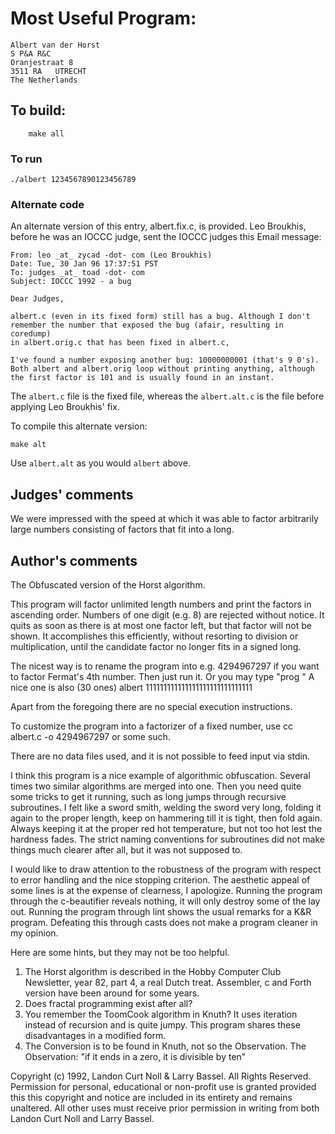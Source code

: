 # Most Useful Program:

	Albert van der Horst
	S P&A R&C
	Oranjestraat 8
	3511 RA   UTRECHT
	The Netherlands

## To build:

        make all

### To run

	./albert 1234567890123456789

### Alternate code

An alternate version of this entry, albert.fix.c, is provided.
Leo Broukhis, before he was an IOCCC judge, sent the IOCCC
judges this Email message:

```
From: leo _at_ zycad -dot- com (Leo Broukhis)
Date: Tue, 30 Jan 96 17:37:51 PST
To: judges _at_ toad -dot- com
Subject: IOCCC 1992 - a bug

Dear Judges,

albert.c (even in its fixed form) still has a bug. Although I don't
remember the number that exposed the bug (afair, resulting in coredump)
in albert.orig.c that has been fixed in albert.c,

I've found a number exposing another bug: 10000000001 (that's 9 0's).
Both albert and albert.orig loop without printing anything, although
the first factor is 101 and is usually found in an instant.
```

The `albert.c` file is the fixed file, whereas the `albert.alt.c`
is the file before applying Leo Broukhis' fix.

To compile this alternate version:

    make alt

Use `albert.alt` as you would `albert` above.

## Judges' comments
    
We were impressed with the speed at which it was able to factor
arbitrarily large numbers consisting of factors that fit into
a long.

## Author's comments

The Obfuscated version of the Horst algorithm.

This program will factor unlimited length numbers and print the 
factors in ascending order. Numbers of one digit (e.g. 8) 
are rejected without notice.
It quits as soon as there is at most one
factor left, but that factor will not be shown. 
It accomplishes this efficiently, without resorting to division
or multiplication, until the candidate factor no longer fits in 
a signed long. 

The nicest way is to rename the program into e.g. 4294967297
if you want to factor Fermat's 4th number. Then just run it.
Or you may type "prog <some-number>"
A nice one is also (30 ones)
albert 111111111111111111111111111111

Apart from the foregoing there are no special execution instructions.

To customize the program into a factorizer of a fixed number, use
cc albert.c -o 4294967297
or some such.

There are no data files used, and it is not possible to feed input
via stdin.

I think this program is a nice example of algorithmic obfuscation.
Several times two similar algorithms are merged into one. Then you 
need quite some tricks to get it running, such as long jumps 
through recursive subroutines. I felt like a sword smith, 
welding the sword very long, folding it again to the proper 
length, keep on hammering till it is tight, then fold again.
Always keeping it at the proper red hot temperature, but not too
hot lest the hardness fades.
The strict naming conventions for subroutines did not make things 
much clearer after all, but it was not supposed to.

I would like to draw attention to the robustness of the program
with respect to error handling and the nice stopping criterion.
The aesthetic appeal of some lines is at the expense of clearness, 
I apologize.
Running the program through the c-beautifier reveals nothing,
it will only destroy some of the lay out.
Running the program through lint shows the usual remarks for a
K&R program. Defeating this through casts does not make a program 
cleaner in my opinion.

Here are some hints, but they may not be too helpful.
1. The Horst algorithm is described in the Hobby Computer Club 
Newsletter, year 82, part 4, a real Dutch treat.
Assembler, c and Forth version have been around for some years.
2. Does fractal programming exist after all?
3. You remember the ToomCook algorithm in Knuth?
It uses iteration instead of recursion and is quite jumpy.
This program shares these disadvantages in a modified form.
4. The Conversion is to be found in Knuth, not so the Observation.
The Observation: "if it ends in a zero, it is divisible by ten"

Copyright (c) 1992, Landon Curt Noll & Larry Bassel.
All Rights Reserved.  Permission for personal, educational or non-profit use is
granted provided this this copyright and notice are included in its entirety
and remains unaltered.  All other uses must receive prior permission in writing
from both Landon Curt Noll and Larry Bassel.
